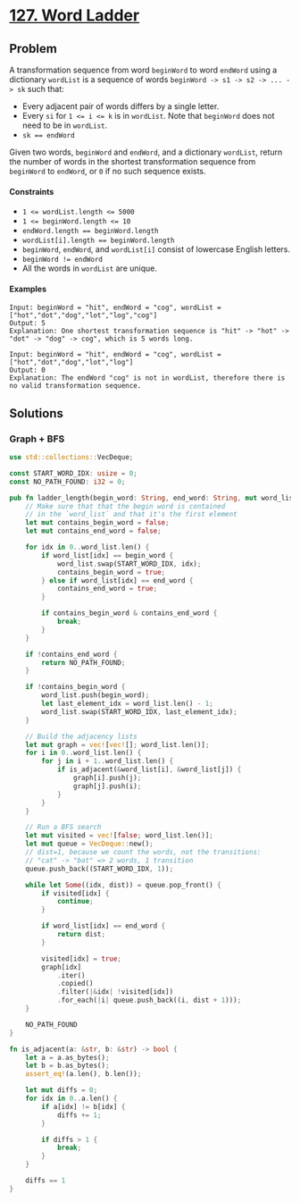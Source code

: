 # [127. Word Ladder](https://leetcode.com/problems/word-ladder/)

## Problem

A transformation sequence from word `beginWord` to word `endWord` using a
dictionary `wordList` is a sequence of
words `beginWord -> s1 -> s2 -> ... -> sk` such that:

* Every adjacent pair of words differs by a single letter.
* Every `si` for `1 <= i <= k` is in `wordList`. Note that `beginWord` does not
  need to be in `wordList`.
* `sk == endWord`

Given two words, `beginWord` and `endWord`, and a dictionary `wordList`, return
the number of words in the shortest transformation sequence from `beginWord`
to `endWord`, or `0` if no such sequence exists.

#### Constraints

* `1 <= wordList.length <= 5000`
* `1 <= beginWord.length <= 10`
* `endWord.length == beginWord.length`
* `wordList[i].length == beginWord.length`
* `beginWord`, `endWord`, and `wordList[i]` consist of lowercase English
  letters.
* `beginWord != endWord`
* All the words in `wordList` are unique.

#### Examples

```text
Input: beginWord = "hit", endWord = "cog", wordList = ["hot","dot","dog","lot","log","cog"]
Output: 5
Explanation: One shortest transformation sequence is "hit" -> "hot" -> "dot" -> "dog" -> cog", which is 5 words long.
```

```text
Input: beginWord = "hit", endWord = "cog", wordList = ["hot","dot","dog","lot","log"]
Output: 0
Explanation: The endWord "cog" is not in wordList, therefore there is no valid transformation sequence.
```

## Solutions

### Graph + BFS

```rust
use std::collections::VecDeque;

const START_WORD_IDX: usize = 0;
const NO_PATH_FOUND: i32 = 0;

pub fn ladder_length(begin_word: String, end_word: String, mut word_list: Vec<String>) -> i32 {
    // Make sure that that the begin word is contained
    // in the `word_list` and that it's the first element
    let mut contains_begin_word = false;
    let mut contains_end_word = false;

    for idx in 0..word_list.len() {
        if word_list[idx] == begin_word {
            word_list.swap(START_WORD_IDX, idx);
            contains_begin_word = true;
        } else if word_list[idx] == end_word {
            contains_end_word = true;
        }

        if contains_begin_word & contains_end_word {
            break;
        }
    }

    if !contains_end_word {
        return NO_PATH_FOUND;
    }

    if !contains_begin_word {
        word_list.push(begin_word);
        let last_element_idx = word_list.len() - 1;
        word_list.swap(START_WORD_IDX, last_element_idx);
    }

    // Build the adjacency lists
    let mut graph = vec![vec![]; word_list.len()];
    for i in 0..word_list.len() {
        for j in i + 1..word_list.len() {
            if is_adjacent(&word_list[i], &word_list[j]) {
                graph[i].push(j);
                graph[j].push(i);
            }
        }
    }

    // Run a BFS search
    let mut visited = vec![false; word_list.len()];
    let mut queue = VecDeque::new();
    // dist=1, because we count the words, not the transitions:
    // "cat" -> "bat" => 2 words, 1 transition
    queue.push_back((START_WORD_IDX, 1));

    while let Some((idx, dist)) = queue.pop_front() {
        if visited[idx] {
            continue;
        }

        if word_list[idx] == end_word {
            return dist;
        }

        visited[idx] = true;
        graph[idx]
            .iter()
            .copied()
            .filter(|&idx| !visited[idx])
            .for_each(|i| queue.push_back((i, dist + 1)));
    }

    NO_PATH_FOUND
}

fn is_adjacent(a: &str, b: &str) -> bool {
    let a = a.as_bytes();
    let b = b.as_bytes();
    assert_eq!(a.len(), b.len());

    let mut diffs = 0;
    for idx in 0..a.len() {
        if a[idx] != b[idx] {
            diffs += 1;
        }

        if diffs > 1 {
            break;
        }
    }

    diffs == 1
}
```